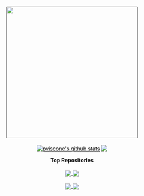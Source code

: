 <p align="center">
 <a href="">
  <img align="center" src="https://media.tenor.com/mfVJ0WA3go0AAAAC/arch-linux-arch-btw.gif" width=350 />
</a>
  <br />
<br />
 <a href="[https://github.com/pviscone/github-readme-stats"><img align="center" src="https://github-readme-stats-blue-three-52.vercel.app/api?username=pviscone&show_icons=true&include_all_commits=true&theme=default&hide_border=true&hide_rank=true&count_private=true](https://github-readme-stats.vercel.app/api?username=pviscone&count_private=true&show_icons=true&count_private=true&include_all_commits=true)" alt="pviscone's github stats" /></a>  <a href="https://github.com/pviscone/github-readme-stats"><img align="center" src="https://github-readme-stats-blue-three-52.vercel.app/api/top-langs/?username=pviscone&layout=compact&theme=default&hide_border=true&hide=Tcl%2Cjupyter%20notebook%2Cmakefile%2Ccss%2Chtml%2Cjavascript%2Ctex%2Cperl&langs_count=8&exclude_repo=Cpp-Repo-Template%2CArcHEP" /></a> 
 

  </p>
  
<p align="center">
  <strong>Top Repositories</strong></h1>
  <br />
  <br />
<a href="https://github.com/pviscone/ArcHEP">
  <img align="center" src="https://github-readme-stats-blue-three-52.vercel.app/api/pin/?username=pviscone&repo=ArcHEP" />
</a>
<a href="https://github.com/pviscone/TrackG4">
  <img align="center" src="https://github-readme-stats-blue-three-52.vercel.app/api/pin/?username=pviscone&repo=TrackG4" />
</a>



<br />
<br />

<a href="https://github.com/pviscone/flowmodoro">
  <img align="center" src="https://github-readme-stats-blue-three-52.vercel.app/api/pin/?username=pviscone&repo=flowmodoro" />
</a>
<a href="https://github.com/pviscone/MLPy">
  <img align="center" src="https://github-readme-stats-blue-three-52.vercel.app/api/pin/?username=pviscone&repo=MLPy" />
</a>

</p>


